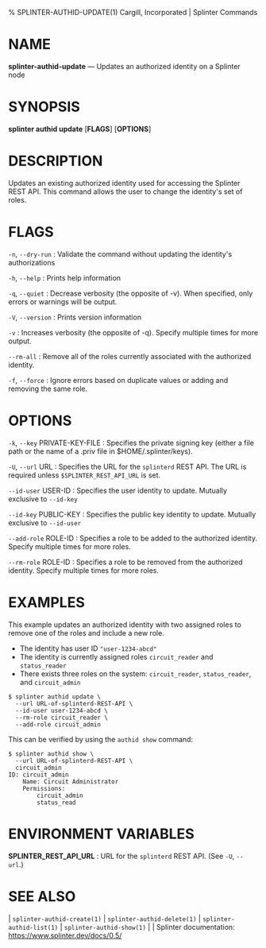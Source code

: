 % SPLINTER-AUTHID-UPDATE(1) Cargill, Incorporated | Splinter Commands
<!--
  Copyright 2018-2021 Cargill Incorporated
  Licensed under Creative Commons Attribution 4.0 International License
  https://creativecommons.org/licenses/by/4.0/
-->

NAME
====

**splinter-authid-update** — Updates an authorized identity on a Splinter node

SYNOPSIS
========
**splinter authid update** \[**FLAGS**\] \[**OPTIONS**\]

DESCRIPTION
===========
Updates an existing authorized identity used for accessing the Splinter REST
API. This command allows the user to change the identity's set of roles.

FLAGS
=====
`-n`, `--dry-run`
: Validate the command without updating the identity's authorizations

`-h`, `--help`
: Prints help information

`-q`, `--quiet`
: Decrease verbosity (the opposite of -v). When specified, only errors or
  warnings will be output.

`-V`, `--version`
: Prints version information

`-v`
: Increases verbosity (the opposite of -q). Specify multiple times for more
  output.

`--rm-all`
: Remove all of the roles currently associated with the authorized identity.

`-f`, `--force`
: Ignore errors based on duplicate values or adding and removing the same
  role.

OPTIONS
=======
`-k`, `--key` PRIVATE-KEY-FILE
: Specifies the private signing key (either a file path or the name of a
  .priv file in $HOME/.splinter/keys).

`-U`, `--url` URL
: Specifies the URL for the `splinterd` REST API. The URL is required unless
  `$SPLINTER_REST_API_URL` is set.

`--id-user` USER-ID
: Specifies the user identity to update. Mutually exclusive to `--id-key`

`--id-key` PUBLIC-KEY
: Specifies the public key identity to update. Mutually exclusive to `--id-user`

`--add-role` ROLE-ID
: Specifies a role to be added to the authorized identity. Specify multiple
  times for more roles.

`--rm-role` ROLE-ID
: Specifies a role to be removed from the authorized identity. Specify multiple
  times for more roles.


EXAMPLES
========
This example updates an authorized identity with two assigned roles to remove
one of the roles and include a new role.

* The identity has user ID `"user-1234-abcd"`
* The identity is currently assigned roles `circuit_reader` and `status_reader`
* There exists three roles on the system: `circuit_reader`, `status_reader`, and
  `circuit_admin`

```
$ splinter authid update \
  --url URL-of-splinterd-REST-API \
  --id-user user-1234-abcd \
  --rm-role circuit_reader \
  --add-role circuit_admin
```

This can be verified by using the `authid show` command:

```
$ splinter authid show \
  --url URL-of-splinterd-REST-API \
  circuit_admin
ID: circuit_admin
    Name: Circuit Administrator
    Permissions:
        circuit_admin
        status_read
```

ENVIRONMENT VARIABLES
=====================
**SPLINTER_REST_API_URL**
: URL for the `splinterd` REST API. (See `-U`, `--url`.)

SEE ALSO
========
| `splinter-authid-create(1)`
| `splinter-authid-delete(1)`
| `splinter-authid-list(1)`
| `splinter-authid-show(1)`
|
| Splinter documentation: https://www.splinter.dev/docs/0.5/
